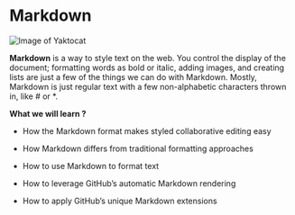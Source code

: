 # Markdown

![Image of Yaktocat](https://encrypted-tbn0.gstatic.com/images?q=tbn:ANd9GcRxsXd4-fxtA15gLxu45Jv4Lcw11e-pR_4YMA&usqp=CAU)


**Markdown** is a way to style text on the web. You control the display of the document; formatting words as bold or italic, adding images, and creating lists are just a few of the things we can do with Markdown. Mostly, Markdown is just regular text with a few non-alphabetic characters thrown in, like # or *.


**What we will learn ?**

- How the Markdown format makes styled collaborative editing easy

- How Markdown differs from traditional formatting approaches

- How to use Markdown to format text

- How to leverage GitHub’s automatic Markdown rendering

- How to apply GitHub’s unique Markdown extensions
